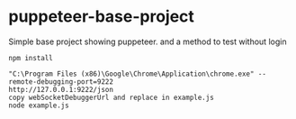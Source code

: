 # puppeteer-base-project
Simple base project showing puppeteer.
and a method to test without login
```
npm install

"C:\Program Files (x86)\Google\Chrome\Application\chrome.exe" --remote-debugging-port=9222
http://127.0.0.1:9222/json
copy webSocketDebuggerUrl and replace in example.js
node example.js
```
